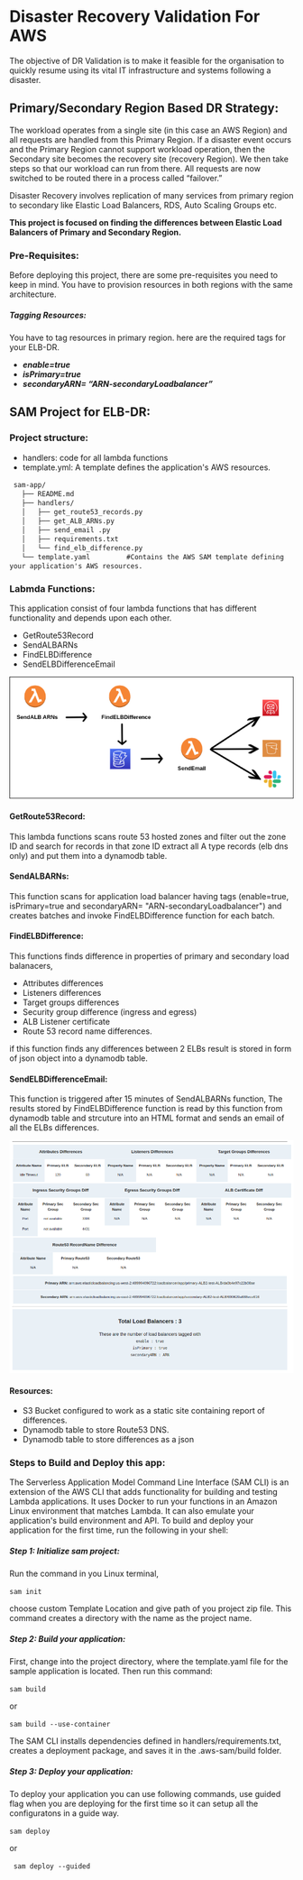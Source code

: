 # Disaster Recovery Validation For AWS

The objective of DR Validation is to make it feasible for the organisation to quickly resume using its vital IT infrastructure and systems following a disaster.

## Primary/Secondary Region Based DR Strategy:
The workload operates from a single site (in this case an AWS Region) and all requests are handled from this Primary Region. If a disaster event occurs and the Primary Region cannot support workload operation, then the Secondary site becomes the recovery site (recovery Region). We then take steps so that our workload can run from there. All requests are now switched to be routed there in a process called “failover.”



Disaster Recovery involves replication of many services from primary region to secondary like Elastic Load Balancers, RDS, Auto Scaling Groups etc.

**This project is focused on finding the differences between Elastic Load Balancers of Primary and Secondary Region.**
### Pre-Requisites:
Before deploying this project, there are some pre-requisites you need to keep in mind.
You have to provision resources in both regions with the same architecture.
##### Tagging Resources:
You have to tag resources in primary region. here are the required tags for your ELB-DR.
- ***enable=true*** 
- ***isPrimary=true***
- ***secondaryARN= “ARN-secondaryLoadbalancer”***


## SAM Project for ELB-DR:
### Project structure:
- handlers: code for all lambda functions
- template.yml: A template defines the application's AWS resources.
```
 sam-app/
   ├── README.md
   ├── handlers/
   │   ├── get_route53_records.py
   │   ├── get_ALB_ARNs.py       
   │   ├── send_email .py
   │   ├── requirements.txt
   │   └── find_elb_difference.py
   └── template.yaml         #Contains the AWS SAM template defining your application's AWS resources.
```
### Labmda Functions:
This application consist of four lambda functions that has different functionality and depends upon each other.
- GetRoute53Record
- SendALBARNs
- FindELBDifference
- SendELBDifferenceEmail


![alt text for screen readers](./images/lambda.png "lambda")
 

#### GetRoute53Record:
This lambda functions scans route 53 hosted zones and filter out the zone ID and search for records in that zone ID extract all A type records (elb dns only) and put them into a dynamodb table.

#### SendALBARNs:
This function scans for application load balancer having tags (enable=true, isPrimary=true and secondaryARN= "ARN-secondaryLoadbalancer") and creates batches and invoke FindELBDifference function for each batch.
#### FindELBDifference:
This functions finds difference in properties of primary and secondary load balanacers,
- Attributes differences
- Listeners differences
- Target groups differences
- Security group difference (ingress and egress)
- ALB Listener certificate
- Route 53 record name differences.

if this function finds any differences between 2 ELBs result is stored in form of json object into a dynamodb table.
#### SendELBDifferenceEmail:
This function is triggered after 15 minutes of SendALBARNs function, The results stored by FindELBDifference function is read by this function from dynamodb table and strcuture into an HTML format and sends an email of all the ELBs differences.

![alt text for screen readers](./images/email_format.png "Email Format") 


#### Resources:
- S3 Bucket configured to work as a static site containing report of differences.
- Dynamodb table to store Route53 DNS.
- Dynamodb table to store differences as a json

### Steps to Build and Deploy this app:
The Serverless Application Model Command Line Interface (SAM CLI) is an extension of the AWS CLI that adds functionality for building and testing Lambda applications. It uses Docker to run your functions in an Amazon Linux environment that matches Lambda. It can also emulate your application's build environment and API.
To build and deploy your application for the first time, run the following in your shell:
##### Step 1: Initialize sam project:
Run the command in you Linux terminal, 

```sam init```

choose custom Template Location and give path of you project zip file.
This command creates a directory with the name as the project name.

##### Step 2: Build your application:
First, change into the project directory, where the template.yaml file for the sample application is located. Then run this command:

```sam build```

or 

```sam build --use-container```

The SAM CLI installs dependencies defined in handlers/requirements.txt, creates a deployment package, and saves it in the .aws-sam/build folder.

##### Step 3: Deploy your application:
To deploy your application you can use following commands, use guided flag when you are deploying for the first time so it can setup all the configuratons in a guide way.

```sam deploy```

or 

``` sam deploy --guided```

